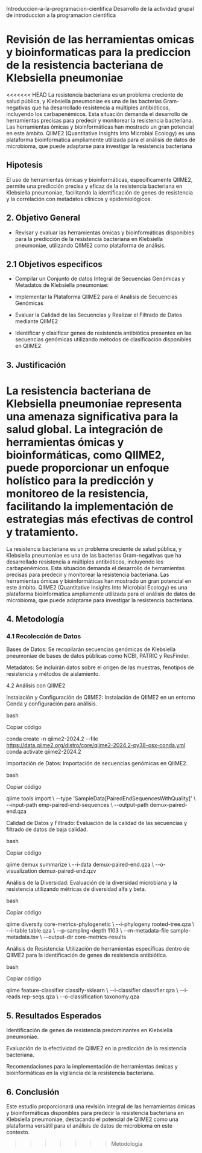  Introduccion-a-la-programacion-cientifica
Desarrollo de la actividad grupal de introduccion a la programacion cientifica

# Revisión de las herramientas omicas y bioinformaticas para la prediccion de la resistencia bacteriana de Klebsiella pneumoniae
<<<<<<< HEAD
La resistencia bacteriana es un problema creciente de salud pública, y Klebsiella pneumoniae es una de las bacterias Gram-negativas que ha desarrollado resistencia a múltiples antibióticos, incluyendo los carbapenémicos. Esta situación demanda el desarrollo de herramientas precisas para predecir y monitorear la resistencia bacteriana. Las herramientas ómicas y bioinformáticas han mostrado un gran potencial en este ámbito. QIIME2 (Quantitative Insights Into Microbial Ecology) es una plataforma bioinformática ampliamente utilizada para el análisis de datos de microbioma, que puede adaptarse para investigar la resistencia bacteriana

## Hipotesis 

El uso de herramientas ómicas y bioinformáticas, específicamente QIIME2, permite una predicción precisa y eficaz de la resistencia bacteriana en Klebsiella pneumoniae, facilitando la identificación de genes de resistencia y la correlación con metadatos clínicos y epidemiológicos. 

## 2. Objetivo General 

- Revisar y evaluar las herramientas ómicas y bioinformáticas disponibles para la predicción de la resistencia bacteriana en Klebsiella pneumoniae, utilizando QIIME2 como plataforma de análisis. 

## 2.1 Objetivos especificos  

- Compilar un Conjunto de datos Integral de Secuencias Genómicas y Metadatos de Klebsiella pneumoniae: 

- Implementar la Plataforma QIIME2 para el Análisis de Secuencias Genómicas 

- Evaluar la Calidad de las Secuencias y Realizar el Filtrado de Datos mediante QIIME2 

- Identificar y clasificar genes de resistencia antibiótica presentes en las secuencias genómicas utilizando métodos de clasificación disponibles en QIIME2 

## 3. Justificación 

La resistencia bacteriana de Klebsiella pneumoniae representa una amenaza significativa para la salud global. La integración de herramientas ómicas y bioinformáticas, como QIIME2, puede proporcionar un enfoque holístico para la predicción y monitoreo de la resistencia, facilitando la implementación de estrategias más efectivas de control y tratamiento. 
=======
La resistencia bacteriana es un problema creciente de salud pública, y Klebsiella pneumoniae es una de las bacterias Gram-negativas que ha desarrollado resistencia a múltiples antibióticos, incluyendo los carbapenémicos. Esta situación demanda el desarrollo de herramientas precisas para predecir y monitorear la resistencia bacteriana. Las herramientas ómicas y bioinformáticas han mostrado un gran potencial en este ámbito. QIIME2 (Quantitative Insights Into Microbial Ecology) es una plataforma bioinformática ampliamente utilizada para el análisis de datos de microbioma, que puede adaptarse para investigar la resistencia bacteriana.
## 4. Metodología 

### 4.1 Recolección de Datos 

Bases de Datos: Se recopilarán secuencias genómicas de Klebsiella pneumoniae de bases de datos públicas como NCBI, PATRIC y ResFinder. 

Metadatos: Se incluirán datos sobre el origen de las muestras, fenotipos de resistencia y métodos de aislamiento. 

4.2 Análisis con QIIME2 

Instalación y Configuración de QIIME2: Instalación de QIIME2 en un entorno Conda y configuración para análisis. 

bash 

Copiar código 

conda create -n qiime2-2024.2 --file https://data.qiime2.org/distro/core/qiime2-2024.2-py38-osx-conda.yml 
conda activate qiime2-2024.2 
 

Importación de Datos: Importación de secuencias genómicas en QIIME2. 

bash 

Copiar código 

qiime tools import \ 
  --type 'SampleData[PairedEndSequencesWithQuality]' \ 
  --input-path emp-paired-end-sequences \ 
  --output-path demux-paired-end.qza 
 

Calidad de Datos y Filtrado: Evaluación de la calidad de las secuencias y filtrado de datos de baja calidad. 

bash 

Copiar código 

qiime demux summarize \ 
  --i-data demux-paired-end.qza \ 
  --o-visualization demux-paired-end.qzv 
 

Análisis de la Diversidad: Evaluación de la diversidad microbiana y la resistencia utilizando métricas de diversidad alfa y beta. 

bash 

Copiar código 

qiime diversity core-metrics-phylogenetic \ 
  --i-phylogeny rooted-tree.qza \ 
  --i-table table.qza \ 
  --p-sampling-depth 1103 \ 
  --m-metadata-file sample-metadata.tsv \ 
  --output-dir core-metrics-results 
 

Análisis de Resistencia: Utilización de herramientas específicas dentro de QIIME2 para la identificación de genes de resistencia antibiótica. 

bash 

Copiar código 

qiime feature-classifier classify-sklearn \ 
  --i-classifier classifier.qza \ 
  --i-reads rep-seqs.qza \ 
  --o-classification taxonomy.qza 
## 5. Resultados Esperados 

Identificación de genes de resistencia predominantes en Klebsiella pneumoniae. 

Evaluación de la efectividad de QIIME2 en la predicción de la resistencia bacteriana. 

Recomendaciones para la implementación de herramientas ómicas y bioinformáticas en la vigilancia de la resistencia bacteriana. 

## 6. Conclusión 

Este estudio proporcionará una revisión integral de las herramientas ómicas y bioinformáticas disponibles para predecir la resistencia bacteriana en Klebsiella pneumoniae, destacando el potencial de QIIME2 como una plataforma versátil para el análisis de datos de microbioma en este contexto. 
>>>>>>> Metodologia
